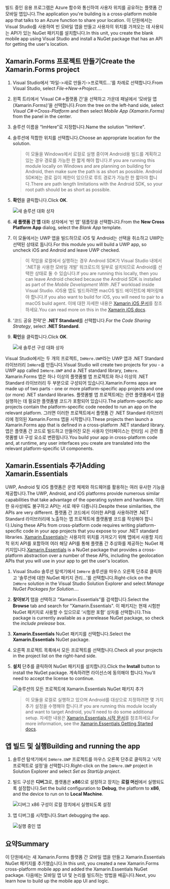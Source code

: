 <span data-ttu-id="02c5f-101">빌드 중인 응용 프로그램은 Azure 함수와 통신하여 사용자 위치를 공유하는 플랫폼 간 모바일 앱입니다.</span><span class="sxs-lookup"><span data-stu-id="02c5f-101">The application you're building is a cross-platform mobile app that talks to an Azure function to share your location.</span></span> <span data-ttu-id="02c5f-102">이 단원에서는 Visual Studio를 사용하여 빈 모바일 앱을 만들고 사용자의 위치를 가져오는 데 사용되는 API가 있는 NuGet 패키지를 설치합니다.</span><span class="sxs-lookup"><span data-stu-id="02c5f-102">In this unit, you create the blank mobile app using Visual Studio and install a NuGet package that has an API for getting the user's location.</span></span>

## <a name="create-the-xamarinforms-project"></a><span data-ttu-id="02c5f-103">Xamarin.Forms 프로젝트 만들기</span><span class="sxs-lookup"><span data-stu-id="02c5f-103">Create the Xamarin.Forms project</span></span>

1. <span data-ttu-id="02c5f-104">Visual Studio에서 ‘파일->새로 만들기->프로젝트...’를 차례로 선택합니다.</span><span class="sxs-lookup"><span data-stu-id="02c5f-104">From Visual Studio, select *File->New->Project...*.</span></span>

2. <span data-ttu-id="02c5f-105">왼쪽 트리에서 ‘Visual C#->플랫폼 간’을 선택하고 가운데 패널에서 ‘모바일 앱(Xamarin.Forms)’을 선택합니다.</span><span class="sxs-lookup"><span data-stu-id="02c5f-105">From the tree on the left-hand side, select *Visual C#->Cross-Platform* and then select *Mobile App (Xamarin.Forms)* from the panel in the center.</span></span>

3. <span data-ttu-id="02c5f-106">솔루션 이름을 “ImHere”로 지정합니다.</span><span class="sxs-lookup"><span data-stu-id="02c5f-106">Name the solution "ImHere".</span></span>

4. <span data-ttu-id="02c5f-107">솔루션에 적합한 위치를 선택합니다.</span><span class="sxs-lookup"><span data-stu-id="02c5f-107">Choose an appropriate location for the solution.</span></span>

    > <span data-ttu-id="02c5f-108">이 모듈을 Windows에서 로컬로 실행 중이며 Android용 빌드를 계획하고 있는 경우 경로를 가능한 한 짧게 해야 합니다.</span><span class="sxs-lookup"><span data-stu-id="02c5f-108">If you are running this module locally on Windows and are planning on building for Android, then make sure the path is as short as possible.</span></span> <span data-ttu-id="02c5f-109">Android SDK에는 경로 길이 제한이 있으므로 루트 경로가 가능한 한 짧아야 합니다.</span><span class="sxs-lookup"><span data-stu-id="02c5f-109">There are path length limitations with the Android SDK, so your root path should be as short as possible.</span></span>

5. <span data-ttu-id="02c5f-110">**확인**을 클릭합니다.</span><span class="sxs-lookup"><span data-stu-id="02c5f-110">Click **OK**.</span></span>

    ![새 솔루션 대화 상자](../media-drafts/2-new-solution-dialog.png)

6. <span data-ttu-id="02c5f-112">**새 플랫폼 간 앱** 대화 상자에서 ‘빈 앱’ 템플릿을 선택합니다.</span><span class="sxs-lookup"><span data-stu-id="02c5f-112">From the **New Cross Platform App** dialog, select the *Blank App* template.</span></span>

7. <span data-ttu-id="02c5f-113">이 모듈에서는 UWP 앱을 빌드하므로 iOS 및 Android는 선택을 취소하고 UWP는 선택된 상태로 둡니다.</span><span class="sxs-lookup"><span data-stu-id="02c5f-113">For this module you will build a UWP app, so uncheck iOS and Android and leave UWP checked.</span></span>

    > <span data-ttu-id="02c5f-114">이 작업을 로컬에서 실행하는 경우 Android SDK가 Visual Studio 내에서 ‘.NET을 사용한 모바일 개발’ 워크로드의 일부로 설치되므로 Android를 선택한 상태로 둘 수 있습니다.</span><span class="sxs-lookup"><span data-stu-id="02c5f-114">If you are running this locally, then you can leave Android checked because the Android SDK is installed as part of the *Mobile Development With .NET* workload inside Visual Studio.</span></span> <span data-ttu-id="02c5f-115">iOS용 앱도 빌드하려면 macOS 빌드 에이전트에 페어링해야 합니다.</span><span class="sxs-lookup"><span data-stu-id="02c5f-115">If you also want to build for iOS, you will need to pair to a macOS build agent.</span></span> <span data-ttu-id="02c5f-116">이에 대한 자세한 내용은 [Xamarin iOS 문서](https://docs.microsoft.com/xamarin/ios/get-started/installation/windows/connecting-to-mac/)를 참조하세요.</span><span class="sxs-lookup"><span data-stu-id="02c5f-116">You can read more on this in the [Xamarin iOS docs](https://docs.microsoft.com/xamarin/ios/get-started/installation/windows/connecting-to-mac/).</span></span>

8. <span data-ttu-id="02c5f-117">‘코드 공유 전략’은 **.NET Standard**를 선택합니다.</span><span class="sxs-lookup"><span data-stu-id="02c5f-117">For the *Code Sharing Strategy*, select **.NET Standard**.</span></span>

9. <span data-ttu-id="02c5f-118">**확인**을 클릭합니다.</span><span class="sxs-lookup"><span data-stu-id="02c5f-118">Click **OK**.</span></span>

    ![새 솔루션 구성 대화 상자](../media-drafts/2-configure-solution-dialog.png)

<span data-ttu-id="02c5f-120">Visual Studio에서는 두 개의 프로젝트, `ImHere.UWP`라는 UWP 앱과 .NET Standard 라이브러리 `ImHere`를 만듭니다.</span><span class="sxs-lookup"><span data-stu-id="02c5f-120">Visual Studio will create two projects for you - a UWP app called `ImHere.UWP` and a .NET standard library, `ImHere`.</span></span> <span data-ttu-id="02c5f-121">Xamarin.Forms 앱은 하나 이상의 플랫폼별 앱 프로젝트와 하나 이상의 .NET Standard 라이브러리 두 부분으로 구성되어 있습니다.</span><span class="sxs-lookup"><span data-stu-id="02c5f-121">Xamarin.Forms apps are made up of two parts - one or more platform-specific app projects and one (or more) .NET standard libraries.</span></span> <span data-ttu-id="02c5f-122">플랫폼별 앱 프로젝트에는 관련 플랫폼에서 앱을 실행하는 데 필요한 플랫폼별 코드가 포함되어 있습니다.</span><span class="sxs-lookup"><span data-stu-id="02c5f-122">The platform-specific app projects contain the platform-specific code needed to run an app on the relevant platform.</span></span> <span data-ttu-id="02c5f-123">그러면 이러한 프로젝트에서 플랫폼 간 .NET Standard 라이브러리에 정의된 Xamarin.Forms 앱을 시작합니다.</span><span class="sxs-lookup"><span data-stu-id="02c5f-123">These projects then launch a Xamarin.Forms app that is defined in a cross-platform .NET standard library.</span></span> <span data-ttu-id="02c5f-124">앱은 플랫폼 간 코드로 빌드하고 만들어진 모든 사용자 인터페이스는 런타임 시 관련 플랫폼별 UI 구성 요소로 변환됩니다.</span><span class="sxs-lookup"><span data-stu-id="02c5f-124">You build your app in cross-platform code and, at runtime, any user interfaces you create are translated into the relevant platform-specific UI components.</span></span>

## <a name="adding-xamarinessentials"></a><span data-ttu-id="02c5f-125">Xamarin.Essentials 추가</span><span class="sxs-lookup"><span data-stu-id="02c5f-125">Adding Xamarin.Essentials</span></span>

<span data-ttu-id="02c5f-126">UWP, Android 및 iOS 플랫폼은 운영 체제와 하드웨어를 활용하는 여러 유사한 기능을 제공합니다.</span><span class="sxs-lookup"><span data-stu-id="02c5f-126">The UWP, Android, and iOS platforms provide numerous similar capabilities that take advantage of the operating system and hardware.</span></span> <span data-ttu-id="02c5f-127">이러한 유사성에도 불구하고 API는 서로 매우 다릅니다.</span><span class="sxs-lookup"><span data-stu-id="02c5f-127">Despite these similarities, the APIs are very different.</span></span> <span data-ttu-id="02c5f-128">플랫폼 간 코드에서 이러한 API를 사용하려면 .NET Standard 라이브러리에 노출하는 앱 프로젝트에 플랫폼별 코드를 작성해야 합니다.</span><span class="sxs-lookup"><span data-stu-id="02c5f-128">Using these APIs from cross-platform code requires writing platform-specific code in your app projects that you expose to your .NET standard libraries.</span></span> <span data-ttu-id="02c5f-129">[Xamarin.Essentials](https://docs.microsoft.com/xamarin/essentials/)는 사용자의 위치를 가져오기 위해 앱에서 사용할 지리적 위치 API를 포함하여 여러 해당 API를 통해 플랫폼 간 추상화를 제공하는 NuGet 패키지입니다.</span><span class="sxs-lookup"><span data-stu-id="02c5f-129">[Xamarin.Essentials](https://docs.microsoft.com/xamarin/essentials/) is a NuGet package that provides a cross-platform abstraction over a number of these APIs, including the geolocation APIs that you will use in your app to get the user's location.</span></span>

1. <span data-ttu-id="02c5f-130">Visual Studio 솔루션 탐색기에서 `ImHere` 솔루션을 마우스 오른쪽 단추로 클릭하고 ‘솔루션에 대한 NuGet 패키지 관리...’를 선택합니다.</span><span class="sxs-lookup"><span data-stu-id="02c5f-130">Right-click on the `ImHere` solution in the Visual Studio Solution Explorer and select *Manage NuGet Packages for Solution...*.</span></span>

2. <span data-ttu-id="02c5f-131">**찾아보기** 탭을 선택하고 “Xamarin.Essentials”를 검색합니다.</span><span class="sxs-lookup"><span data-stu-id="02c5f-131">Select the **Browse** tab and search for "Xamarin.Essentials".</span></span> <span data-ttu-id="02c5f-132">이 패키지는 현재 시험판 NuGet 패키지로 사용할 수 있으므로 ‘시험판 포함’ 상자를 선택합니다.</span><span class="sxs-lookup"><span data-stu-id="02c5f-132">This package is currently available as a prerelease NuGet package, so check the *include prelease* box.</span></span>

3. <span data-ttu-id="02c5f-133">**Xamarin.Essentials** NuGet 패키지를 선택합니다.</span><span class="sxs-lookup"><span data-stu-id="02c5f-133">Select the **Xamarin.Essentials** NuGet package.</span></span>

4. <span data-ttu-id="02c5f-134">오른쪽 프로젝트 목록에서 모든 프로젝트를 선택합니다.</span><span class="sxs-lookup"><span data-stu-id="02c5f-134">Check all your projects in the project list on the right-hand side.</span></span>

5. <span data-ttu-id="02c5f-135">**설치** 단추를 클릭하여 NuGet 패키지를 설치합니다.</span><span class="sxs-lookup"><span data-stu-id="02c5f-135">Click the **Install** button to install the NuGet package.</span></span> <span data-ttu-id="02c5f-136">계속하려면 라이선스에 동의해야 합니다.</span><span class="sxs-lookup"><span data-stu-id="02c5f-136">You'll need to accept the license to continue.</span></span>

    ![솔루션의 모든 프로젝트에 Xamarin.Essentials NuGet 패키지 추가](../media-drafts/2-add-essentials-nuget.png)

    > <span data-ttu-id="02c5f-138">이 모듈을 로컬로 실행하고 있으며 Android를 대상으로 지정하려면 몇 가지 추가 설정을 수행해야 합니다.</span><span class="sxs-lookup"><span data-stu-id="02c5f-138">If you are running this module locally and want to target Android, you'll need to do some additional setup.</span></span> <span data-ttu-id="02c5f-139">자세한 내용은 [Xamarin.Essentials 시작 문서](https://docs.microsoft.com/xamarin/essentials/get-started?context=xamarin%2Fios&tabs=windows%2Candroid)를 참조하세요.</span><span class="sxs-lookup"><span data-stu-id="02c5f-139">For more information, see the [Xamarin.Essentials Getting Started docs](https://docs.microsoft.com/xamarin/essentials/get-started?context=xamarin%2Fios&tabs=windows%2Candroid).</span></span>

## <a name="building-and-running-the-app"></a><span data-ttu-id="02c5f-140">앱 빌드 및 실행</span><span class="sxs-lookup"><span data-stu-id="02c5f-140">Building and running the app</span></span>

1. <span data-ttu-id="02c5f-141">솔루션 탐색기에서 `ImHere.UWP` 프로젝트를 마우스 오른쪽 단추로 클릭하고 ‘시작 프로젝트로 설정’을 선택합니다.</span><span class="sxs-lookup"><span data-stu-id="02c5f-141">Right-click on the `ImHere.UWP` project in Solution Explorer and select *Set as StartUp project*.</span></span>

2. <span data-ttu-id="02c5f-142">빌드 구성은 **디버그**로, 플랫폼은 **x86**으로 설정하고 장치는 **로컬 머신**에서 실행되도록 설정합니다.</span><span class="sxs-lookup"><span data-stu-id="02c5f-142">Set the build configuration to **Debug**, the platform to **x86**, and the device to run on to **Local Machine**.</span></span>

    ![디버그 x86 구성이 로컬 장치에서 실행되도록 설정](../media-drafts/2-debug-configuration.png)

3. <span data-ttu-id="02c5f-144">앱 디버그를 시작합니다.</span><span class="sxs-lookup"><span data-stu-id="02c5f-144">Start debugging the app.</span></span>

    ![실행 중인 앱](../media-drafts/2-debuging-app.png)

## <a name="summary"></a><span data-ttu-id="02c5f-146">요약</span><span class="sxs-lookup"><span data-stu-id="02c5f-146">Summary</span></span>

<span data-ttu-id="02c5f-147">이 단원에서는 새 Xamarin.Forms 플랫폼 간 모바일 앱을 만들고 Xamarin.Essentials NuGet 패키지를 추가했습니다.</span><span class="sxs-lookup"><span data-stu-id="02c5f-147">In this unit, you created a new Xamarin.Forms cross-platform mobile app and added the Xamarin.Essentials NuGet package.</span></span> <span data-ttu-id="02c5f-148">다음에는 모바일 앱 UI 및 논리를 빌드하는 방법을 배웁니다.</span><span class="sxs-lookup"><span data-stu-id="02c5f-148">Next, you learn how to build up the mobile app UI and logic.</span></span>
